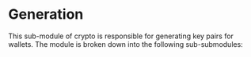 # Generation

This sub-module of crypto is responsible for generating key pairs for wallets. The module is broken down into the
following sub-submodules: